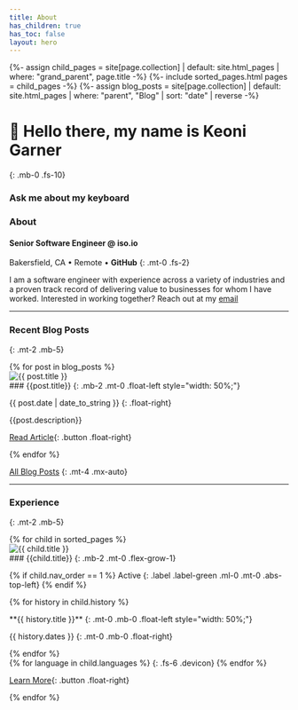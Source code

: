 ```yaml
---
title: About
has_children: true
has_toc: false
layout: hero
---
```

{%- assign child_pages = site[page.collection]
 | default: site.html_pages
 | where: "grand_parent", page.title -%}
{%- include sorted_pages.html pages = child_pages -%}
{%- assign blog_posts = site[page.collection]
 | default: site.html_pages
 | where: "parent", "Blog"
 | sort: "date" | reverse -%}

<div class="hero" markdown=1>

# 👋 Hello there, my name is <span class="gradient-text">Keoni Garner</span>
{: .mb-0 .fs-10}

### Ask me about my keyboard

<div class="orb"></div>
<div class='container'>
  <div class='ring ring1'>
    <div class='ring ring2'>
      <div class='ring ring3'>
        <div class='ring ring4'></div>
      </div>
    </div>
  </div>
</div>
</div>

### About

#### Senior Software Engineer @ <a style="text-decoration: none;" href="https://iso.io">iso.io</a>
Bakersfield, CA • Remote • <a style="text-decoration: none; font-weight: bold;" href="https://github.com/ObiWanKeoni">GitHub</a>
{: .mt-0 .fs-2}

I am a software engineer with experience across a variety of industries and a proven track record of delivering value to businesses for whom I have worked. Interested in working together? Reach out at my [email](mailto:keoni_garner@yahoo.com)

- - -

### Recent Blog Posts
{: .mt-2 .mb-5}

<div class="card-container-horizontal" markdown=1>
{% for post in blog_posts %}
<div class="experience card d-flex" style="flex-direction: column;justify-content: space-between;" markdown=1>

<img class="blog-card-image" src="{{ post.image_link }}" alt="{{ post.title }}" />

<div class="blog-title" markdown=1>
### {{post.title}}
{: .mb-2 .mt-0 .float-left style="width: 50%;"}

{{ post.date | date_to_string }} 
{: .float-right}
</div>

{{post.description}}

[Read Article]({{post.url}}){: .button .float-right}
</div>
{% endfor %}
</div>

[All Blog Posts](/blog)
{: .mt-4 .mx-auto}

- - -

### Experience
{: .mt-2 .mb-5}
<div class="card-container-horizontal" markdown=1>
{% for child in sorted_pages %}
<div class="experience card d-flex" style="flex-direction: column;justify-content: space-between;" markdown=1>

<img class="filter" src="{{ child.image_link }}" alt="{{ child.title }}" />

<div class="blog-title" markdown=1>
### {{child.title}}
{: .mb-2 .mt-0 .flex-grow-1}

{% if child.nav_order == 1 %}
Active
{: .label .label-green .ml-0 .mt-0 .abs-top-left}
{% endif %}
</div>

{% for history in child.history %}
<div markdown=1>
**{{ history.title }}**
{: .mt-0 .mb-0 .float-left style="width: 50%;"}

{{ history.dates }}
{: .mt-0 .mb-0 .float-right}
</div>
{% endfor %}

<div class="icon-container" markdown=1>
{% for language in child.languages %}
<i class="devicon-{{ language | downcase | replace: 'aws', 'amazonwebservices' | replace: 'c#', 'csharp' | replace: '.net', 'dot-net' | replace: 'mssql', 'microsoftsqlserver' }}-plain-wordmark"></i>
{: .fs-6 .devicon}
{% endfor %}
</div>

[Learn More]({{child.url}}){: .button .float-right}
</div>
{% endfor %}
</div>
